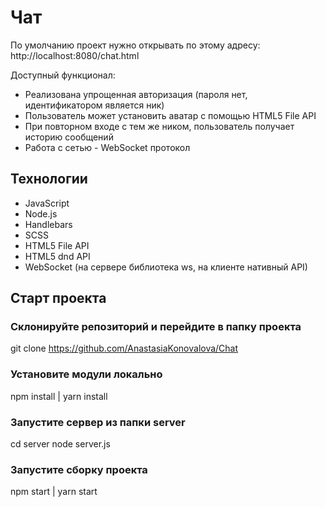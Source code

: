 # Чат

По умолчанию проект нужно открывать по этому адресу: http://localhost:8080/chat.html

Доступный функционал:

- Реализована упрощенная авторизация (пароля нет, идентификатором является ник)
- Пользователь может установить аватар с помощью HTML5 File API
- При повторном входе с тем же ником, пользователь получает историю сообщений
- Работа с сетью - WebSoсket протокол

## Технологии

- JavaScript
- Node.js
- Handlebars
- SCSS
- HTML5 File API
- HTML5 dnd API
- WebSoсket (на сервере библиотека ws, на клиенте нативный API)

## Старт проекта

### Склонируйте репозиторий и перейдите в папку проекта

git clone https://github.com/AnastasiaKonovalova/Chat

### Установите модули локально

npm install | yarn install

### Запустите сервер из папки server

cd server
node server.js

### Запустите сборку проекта

npm start | yarn start
